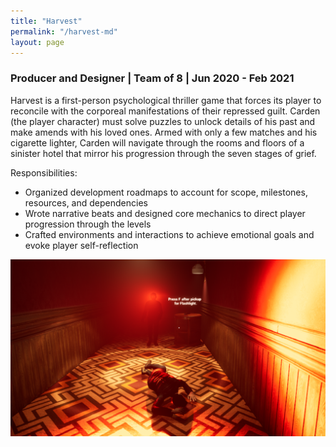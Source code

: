```yaml
---
title: "Harvest"
permalink: "/harvest-md"
layout: page
---
```


### <orange>Producer and Designer</orange> | <orange>Team of 8</orange> | <olive>Jun 2020 - Feb 2021</olive>

Harvest is a first-person psychological thriller game that forces its player to reconcile with the corporeal manifestations of their repressed guilt. Carden (the player character) must solve puzzles to unlock details of his past and make amends with his loved ones. Armed with only a few matches and his cigarette lighter, Carden will navigate through the rooms and floors of a sinister hotel that mirror his progression through the seven stages of grief.

Responsibilities:
* Organized development roadmaps to account for scope, milestones, resources, and dependencies
* Wrote narrative beats and designed core mechanics to direct player progression through the levels
* Crafted environments and interactions to achieve emotional goals and evoke player self-reflection
 
![harvest](/assets/images/harvest.png)